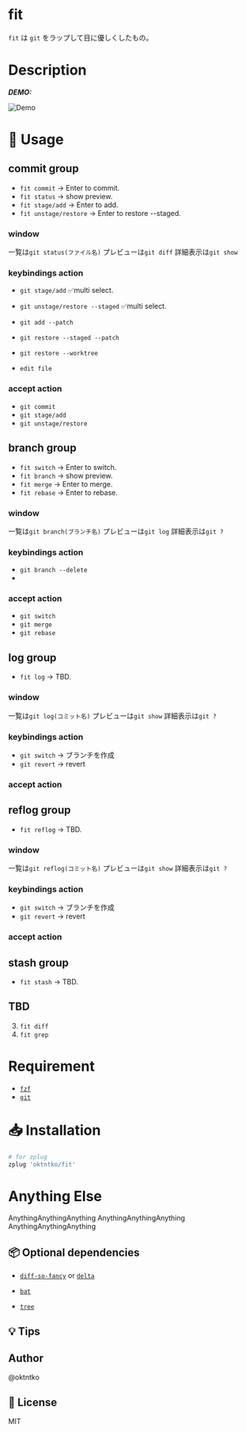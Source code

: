 # fit

`fit` は `git` をラップして目に優しくしたもの。

# Description

**_DEMO:_**

![Demo](https://image-url.gif)

# 📝 Usage

## commit group
  - `fit commit` -> Enter to commit.
  - `fit status` -> show preview.
  - `fit stage/add` -> Enter to add.
  - `fit unstage/restore` -> Enter to restore --staged.

### window
  一覧は`git status(ファイル名)` 
  プレビューは`git diff`
  詳細表示は`git show`
  
### keybindings action
  - `git stage/add` ✅multi select.
  - `git unstage/restore --staged` ✅multi select.
  - `git add --patch`
  - `git restore --staged --patch`
  - `git restore --worktree `

  - `edit file`

### accept action
  - `git commit`
  - `git stage/add`
  - `git unstage/restore`

## branch group
  - `fit switch` -> Enter to switch.
  - `fit branch` -> show preview.
  - `fit merge` -> Enter to merge.
  - `fit rebase` -> Enter to rebase.

### window
  一覧は`git branch(ブランチ名)` 
  プレビューは`git log`
  詳細表示は`git ?`

### keybindings action
  - `git branch --delete`
  - 

### accept action
  - `git switch`
  - `git merge`
  - `git rebase`

## log group
  - `fit log` -> TBD.

### window
  一覧は`git log(コミット名)` 
  プレビューは`git show`
  詳細表示は`git ?`

### keybindings action
  - `git switch` -> ブランチを作成
  - `git revert` -> revert

### accept action

## reflog group
  - `fit reflog` -> TBD.

### window
  一覧は`git reflog(コミット名)` 
  プレビューは`git show`
  詳細表示は`git ?`

### keybindings action
  - `git switch` -> ブランチを作成
  - `git revert` -> revert

### accept action

## stash group
  - `fit stash` -> TBD.

## TBD
3. `fit diff`
4. `fit grep`

# Requirement

- [`fzf`](https://github.com/junegunn/fzf)
- [`git`](https://git-scm.com/)

# 📥 Installation

```zsh
# for zplug
zplug 'oktntko/fit'
```

# Anything Else

AnythingAnythingAnything
AnythingAnythingAnything
AnythingAnythingAnything

## 📦 Optional dependencies

- [`diff-so-fancy`](https://github.com/so-fancy/diff-so-fancy) or [`delta`](https://github.com/dandavison/delta)

- [`bat`](https://github.com/sharkdp/bat.git)

- [`tree`](https://github.com/nodakai/tree-command)

## 💡 Tips

## Author

@oktntko

## 📃 License

MIT
